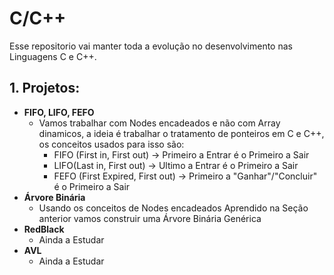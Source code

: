# C/C++

Esse repositorio vai manter toda a evolução no desenvolvimento nas Linguagens C e C++.

## 1. Projetos:

  * **FIFO, LIFO, FEFO**
    * Vamos trabalhar com Nodes encadeados e não com Array dinamicos, a ideia é trabalhar o tratamento de ponteiros em C e C++, os conceitos usados para isso são:
      * FIFO (First in, First out) -> Primeiro a Entrar é o Primeiro a Sair
      * LIFO(Last in, First out) -> Ultimo a Entrar é o Primeiro a Sair
      * FEFO (First Expired, First out) -> Primeiro a "Ganhar"/"Concluir" é o Primeiro a Sair
  * **Árvore Binária**
    * Usando os conceitos de Nodes encadeados Aprendido na Seção anterior vamos construir uma Árvore Binária Genérica 
  * **RedBlack**
    * Ainda a Estudar 
  * **AVL**
    * Ainda a Estudar 
     
      
